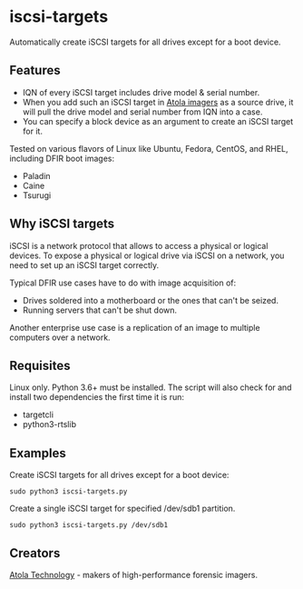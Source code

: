# iscsi-targets
Automatically create iSCSI targets for all drives except for a boot device.

## Features
- IQN of every iSCSI target includes drive model & serial number.
- When you add such an iSCSI target in [Atola imagers](https://atola.com/products/) as a source drive, it will pull the drive model and serial number from IQN into a case.
- You can specify a block device as an argument to create an iSCSI target for it.

Tested on various flavors of Linux like Ubuntu, Fedora, CentOS, and RHEL, including DFIR boot images:
- Paladin
- Caine
- Tsurugi

## Why iSCSI targets
iSCSI is a network protocol that allows to access a physical or logical devices. To expose a physical or logical drive via iSCSI on a network, you need to set up an iSCSI target correctly. 

Typical DFIR use cases have to do with image acquisition of:
- Drives soldered into a motherboard or the ones that can't be seized.
- Running servers that can't be shut down.

Another enterprise use case is a replication of an image to multiple computers over a network.

## Requisites
Linux only. Python 3.6+ must be installed. 
The script will also check for and install two dependencies the first time it is run:
- targetcli
- python3-rtslib

## Examples
Create iSCSI targets for all drives except for a boot device:

`sudo python3 iscsi-targets.py`

Create a single iSCSI target for specified /dev/sdb1 partition.

`sudo python3 iscsi-targets.py /dev/sdb1`

## Creators
[Atola Technology](https://atola.com) - makers of high-performance forensic imagers.

